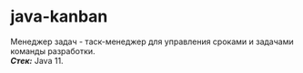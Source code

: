 # java-kanban
Менеджер задач - таск-менеджер для управления сроками и задачами команды разработки.  
*__Стек:__* Java 11.
